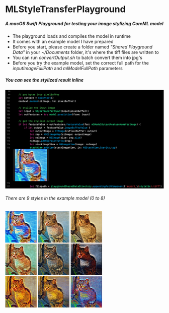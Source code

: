# MLStyleTransferPlayground
##### A macOS Swift Playground for testing your image stylizing CoreML model

* The playground loads and compiles the model in runtime
* It comes with an example model I have prepared
* Before you start, please create a folder named _"Shared Playground Data"_ in your _~/Documents_ folder, it's where the tiff files are written to
* You can run _convertOutput.sh_ to batch convert them into jpg's
* Before you try the example model, set the correct full path for the _inputImageFullPath_ and _mlModelFullPath_ parameters

##### You can see the stylized result inline
![XcodeScreenShot.png](XcodeScreenShot.png)

###### There are 9 styles in the example model (0 to 8)
<img src="ConvertedOutput/export_0.jpg" alt="Style 0" width="100" height="100">
<img src="ConvertedOutput/export_1.jpg" alt="Style 1" width="100" height="100">
<img src="ConvertedOutput/export_2.jpg" alt="Style 2" width="100" height="100">
<br>
<img src="ConvertedOutput/export_3.jpg" alt="Style 3" width="100" height="100">
<img src="ConvertedOutput/export_4.jpg" alt="Style 4" width="100" height="100">
<img src="ConvertedOutput/export_5.jpg" alt="Style 5" width="100" height="100">
<br>
<img src="ConvertedOutput/export_6.jpg" alt="Style 6" width="100" height="100">
<img src="ConvertedOutput/export_7.jpg" alt="Style 7" width="100" height="100">
<img src="ConvertedOutput/export_8.jpg" alt="Style 8" width="100" height="100">
<br>


